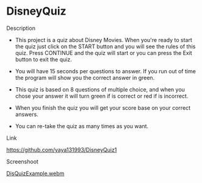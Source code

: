 # DisneyQuiz

Description

* This project is a quiz about Disney Movies. When you're ready to start the quiz just click on the START button and you will see the rules of this quiz. Press CONTINUE and the quiz will start or you can press the Exit button to exit the quiz.

* You will have 15 seconds per questions to answer. If you run out of time the program will show you the correct answer in green.

* This quiz is based on 8 questions of multiple choice, and when you chose your answer it will turn green if is correct or red if is incorrect.

* When you finish the quiz you will get your score base on your correct answers.

* You can re-take the quiz as many times as you want.


Link

https://github.com/yaya131993/DisneyQuiz1



Screenshoot

[DisQuizExample.webm](https://github.com/yaya131993/DisneyQuiz1/assets/153569050/b956abbd-0d0a-44db-acab-f98eca57126e)





